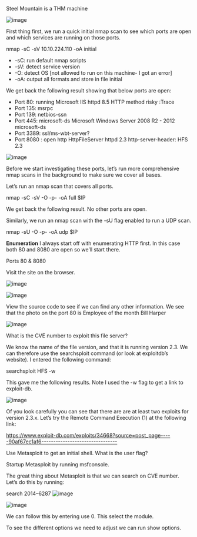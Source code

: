 Steel Mountain is a THM machine 

![image](https://github.com/user-attachments/assets/c9a4dba0-4117-4d65-9e7f-3f8dd916f518)

First thing first, we run a quick initial nmap scan to see which ports are open and which services are running on those ports.

nmap -sC -sV 10.10.224.110 -oA initial  

* -sC: run default nmap scripts
* -sV: detect service version
* -O: detect OS [not allowed to run on this machine- I got an error]
* -oA: output all formats and store in file initial

We get back the following result showing that below ports are open:

* Port 80: running Microsoft IIS httpd 8.5 HTTP method risky :Trace
* Port 135: msrpc
* Port 139: netbios-ssn
* Port 445:  microsoft-ds       Microsoft Windows Server 2008 R2 - 2012 microsoft-ds
* Port 3389: ssl/ms-wbt-server?
* Port 8080 : open  http               HttpFileServer httpd 2.3 http-server-header: HFS 2.3





![image](https://github.com/user-attachments/assets/66f63413-c1bd-4ba1-9f8d-703c42515757)

Before we start investigating these ports, let’s run more comprehensive nmap scans in the background to make sure we cover all bases.

Let’s run an nmap scan that covers all ports.

nmap -sC -sV -O -p- -oA full $IP


We get back the following result. No other ports are open.



Similarly, we run an nmap scan with the -sU flag enabled to run a UDP scan.

nmap -sU -O -p- -oA udp $IP


**Enumeration**
I always start off with enumerating HTTP first. In this case both 80 and 8080 are open so we’ll start there.

Ports 80 & 8080

Visit the site on the browser.

![image](https://github.com/user-attachments/assets/12aec968-4a0e-4c18-8c4d-7302df33f566)


![image](https://github.com/user-attachments/assets/6de5a185-9e60-4c41-bc2a-eec9d4a12a2c)

View the source code to see if we can find any other information. We see that the photo on the port 80 is Employee of the month Bill Harper 

![image](https://github.com/user-attachments/assets/9b04f2a8-adab-4d60-bdee-0baaae09a824)

What is the CVE number to exploit this file server?

We know the name of the file version, and that it is running version 2.3. We can therefore use the searchsploit command (or look at exploitdb’s website). I entered the following command:

searchsploit HFS -w

This gave me the following results. Note I used the -w flag to get a link to exploit-db.

![image](https://github.com/user-attachments/assets/98505663-dd1b-4c86-a8b3-56c8941464a9)

Of you look carefully you can see that there are are at least two exploits for version 2.3.x. Let’s try the Remote Command Execution (1) at the following link:

https://www.exploit-db.com/exploits/34668?source=post_page-----90af67ec1af6--------------------------------

Use Metasploit to get an initial shell. What is the user flag?

Startup Metasploit by running msfconsole.

The great thing about Metasploit is that we can search on CVE number. Let’s do this by running:

search 2014–6287
![image](https://github.com/user-attachments/assets/13289ada-5d7e-4f73-a02d-614f25f0dd5b)

![image](https://github.com/user-attachments/assets/1fd2fdb3-c23a-4710-a8e3-a9b7360fdea3)

We can follow this by entering use 0. This select the module.

To see the different options we need to adjust we can run show options.





